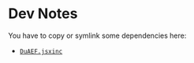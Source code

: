 # Dev Notes

You have to copy or symlink some dependencies here:

- [`DuAEF.jsxinc`](https://github.com/RxLaboratory/DuAEF/tree/main/dist)